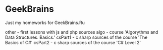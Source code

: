 # GeekBrains
Just my homeworks for GeekBrains.Ru

other - first lessons with js and php sources
algo - course 'Algorythms and Data Structures. Basics.' 
csPart1 - c sharp sources of the course 'The Basics of C#'
csPart2 - c sharp sources of the course 'C# Level 2'
